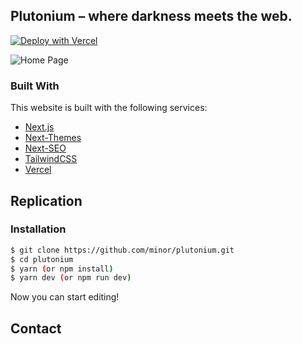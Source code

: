 ## Plutonium – where darkness meets the web.

[![Deploy with Vercel](https://vercel.com/button)](https://vercel.com/new/git/external?repository-url=https%3A%2F%2Fgithub.com%2Fminor%2Fplutonium)

![Home Page](/.github/home-dark.png?raw=true "Home Page [Dark]")


### Built With

This website is built with the following services:

- [Next.js](https://nextjs.org)
- [Next-Themes](https://github.com/pacocoursey/next-themes)
- [Next-SEO](https://github.com/garmeeh/next-seo)
- [TailwindCSS](https://tailwindcss.com)
- [Vercel](https://vercel.com)

## Replication

### Installation

```bash
$ git clone https://github.com/minor/plutonium.git
$ cd plutonium
$ yarn (or npm install)
$ yarn dev (or npm run dev)
```

Now you can start editing!

## Contact


